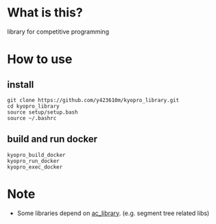 # What is this?
library for competitive programming

# How to use
## install
```
git clone https://github.com/y423610m/kyopro_library.git
cd kyopro_library
source setup/setup.bash
source ~/.bashrc

```

## build and run docker
```
kyopro_build_docker
kyopro_run_docker
kyopro_exec_docker
```


# Note
- Some libraries depend on [ac_library](https://github.com/atcoder/ac-library). (e.g. segment tree related libs)
